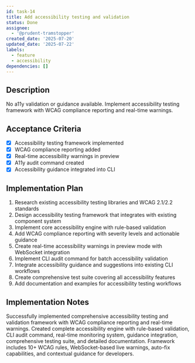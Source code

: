 ```yaml
---
id: task-14
title: Add accessibility testing and validation
status: Done
assignee:
  - '@prudent-tramstopper'
created_date: '2025-07-20'
updated_date: '2025-07-22'
labels:
  - feature
  - accessibility
dependencies: []
---
```


## Description

No a11y validation or guidance available. Implement accessibility testing framework with WCAG compliance reporting and real-time warnings.

## Acceptance Criteria

- [x] Accessibility testing framework implemented
- [x] WCAG compliance reporting added
- [x] Real-time accessibility warnings in preview
- [x] A11y audit command created
- [x] Accessibility guidance integrated into CLI

## Implementation Plan

1. Research existing accessibility testing libraries and WCAG 2.1/2.2 standards
2. Design accessibility testing framework that integrates with existing component system
3. Implement core accessibility engine with rule-based validation
4. Add WCAG compliance reporting with severity levels and actionable guidance
5. Create real-time accessibility warnings in preview mode with WebSocket integration
6. Implement CLI audit command for batch accessibility validation
7. Integrate accessibility guidance and suggestions into existing CLI workflows
8. Create comprehensive test suite covering all accessibility features
9. Add documentation and examples for accessibility testing workflows

## Implementation Notes

Successfully implemented comprehensive accessibility testing and validation framework with WCAG compliance reporting and real-time warnings. Created complete accessibility engine with rule-based validation, CLI audit command, real-time monitoring system, guidance integration, comprehensive testing suite, and detailed documentation. Framework includes 10+ WCAG rules, WebSocket-based live warnings, auto-fix capabilities, and contextual guidance for developers.
